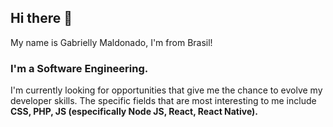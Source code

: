 ## Hi there 👋
My name is Gabrielly Maldonado, I'm from Brasil!
### I'm a Software Engineering.
I'm currently looking for opportunities that give me the chance to evolve my developer skills. The specific fields that are most interesting to me include **CSS, PHP, JS (especifically Node JS, React, React Native).**


<!--
**GMDorneles/GMDorneles** is a ✨ _special_ ✨ repository because its `README.md` (this file) appears on your GitHub profile.

Here are some ideas to get you started:

- 🔭 I’m currently working on ...
- 🌱 I’m currently learning ...
- 👯 I’m looking to collaborate on ...
- 🤔 I’m looking for help with ...
- 💬 Ask me about ...
- 📫 How to reach me: ...
- 😄 Pronouns: ...
- ⚡ Fun fact: ...
-->
